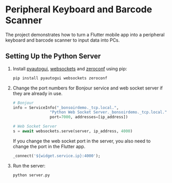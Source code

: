 # Peripheral Keyboard and Barcode Scanner

The project demonstrates how to turn a Flutter mobile app into a peripheral keyboard and barcode scanner to input data into PCs.

## Setting Up the Python Server
1. Install [pyautogui](https://pypi.org/project/PyAutoGUI/), [websockets](https://pypi.org/project/websockets/) and [zeroconf](https://pypi.org/project/zeroconf/) using pip:
    ```bash
    pip install pyautogui websockets zeroconf
    ```
2. Change the port numbers for Bonjour service and web socket server if they are already in use.
    ```python
    # Bonjour
    info = ServiceInfo("_bonsoirdemo._tcp.local.",
                    "Python Web Socket Server._bonsoirdemo._tcp.local.",
                    port=7000, addresses=[ip_address])

    # Web Socket Server
    s = await websockets.serve(server, ip_address, 4000)
    ```

    If you change the web socket port in the server, you also need to change the port in the Flutter app.
    ```dart
    _connect('${widget.service.ip}:4000');
    ```

3. Run the server:
    ```bash
    python server.py
    ```